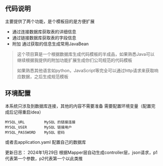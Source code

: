 ## 代码说明
主要提供了两个功能，是个模板目的是方便扩展
- 通过连接数据库获取表的详细信息
- 通过链接数据库获取表的字段信息
- 附加 通过获取的信息生成常用JavaBean

> 这个项目算是一个根据数据库生成代码模板的半成品，如果熟悉Java可以继续根据我提供的附加功能扩展生成你们公司规范的代码模板
> 
> 如果熟悉其他语言如python，JavaScript等完全可以通过http请求来获取响应数据，之后生成规范模板

## 环境配置
本系统只涉及到数据库连接，其他的内容不需要准备
需要配置环境变量（配置完成后记得重启idea）
```
MYSQL_URL         MySQL 的链接连接
MYSQL_USER        MySQL 链接用户 
MYSQL_PASSWORD    MySQL 密码 
```
或者去application.yaml 配置自己的数据库


更新日志：
2024年1月29日 根据Mapper层自动生成controller层，json请求，p1 代表第一个参数，p2代表第一个以此类推